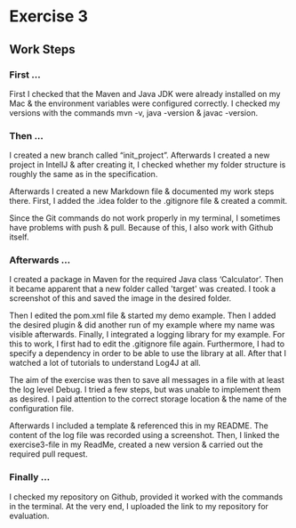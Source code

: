 ﻿# Exercise 3
## Work Steps

### First ...

First I checked that the Maven and Java JDK were already installed on my Mac & the environment variables were configured correctly. I checked my versions with the commands mvn -v, java -version & javac -version.

### Then ...

I created a new branch called “init_project”. Afterwards I created a new project in IntellJ & after creating it, I checked whether my folder structure is roughly the same as in the specification.

Afterwards I created a new Markdown file & documented my work steps there.
First, I added the .idea folder to the .gitignore file & created a commit.

Since the Git commands do not work properly in my terminal, I sometimes have problems with push & pull. Because of this, I also work with Github itself.

### Afterwards ...
I created a package in Maven for the required Java class ‘Calculator’. Then it became apparent that a new folder called 'target' was created.
I took a screenshot of this and saved the image in the desired folder.

Then I edited the pom.xml file & started my demo example. Then I added the desired plugin & did another run of my example where my name was visible afterwards.
Finally, I integrated a logging library for my example. For this to work, I first had to edit the .gitignore file again.
Furthermore, I had to specify a dependency in order to be able to use the library at all.
After that I watched a lot of tutorials to understand Log4J at all. 

The aim of the exercise was then to save all messages in a file with at least the log level Debug. I tried a few steps, but was unable to implement them as desired. I paid attention to the correct storage location & the name of the configuration file.

Afterwards I included a template & referenced this in my README. The content of the log file was recorded using a screenshot.
Then, I linked the exercise3-file in my ReadMe,  created a new version & carried out the required pull request.

### Finally ...
I checked my repository on Github, provided it worked with the commands in the terminal. At the very end, I uploaded the link to my repository for evaluation.


